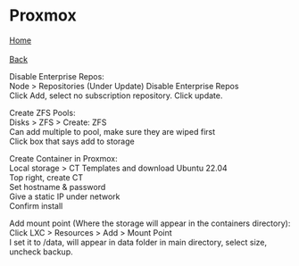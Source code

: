 # Proxmox

[Home](https://github.com/35105/bmst/tree/main)\
\
[Back](https://github.com/35105/bmst/tree/main/homelab)

Disable Enterprise Repos:<br>
Node > Repositories (Under Update) Disable Enterprise Repos<br>
Click Add, select no subscription repository. Click update.<br>

Create ZFS Pools:<br>
Disks > ZFS > Create: ZFS<br>
Can add multiple to pool, make sure they are wiped first<br>
Click box that says add to storage<br>

Create Container in Proxmox:<br>
Local storage > CT Templates and download Ubuntu 22.04<br>
Top right, create CT<br>
Set hostname & password<br>
Give a static IP under network<br>
Confirm install<br>

Add mount point (Where the storage will appear in the containers directory):<br>
Click LXC > Resources > Add > Mount Point<br>
I set it to /data, will appear in data folder in main directory, select size, uncheck backup.<br>
